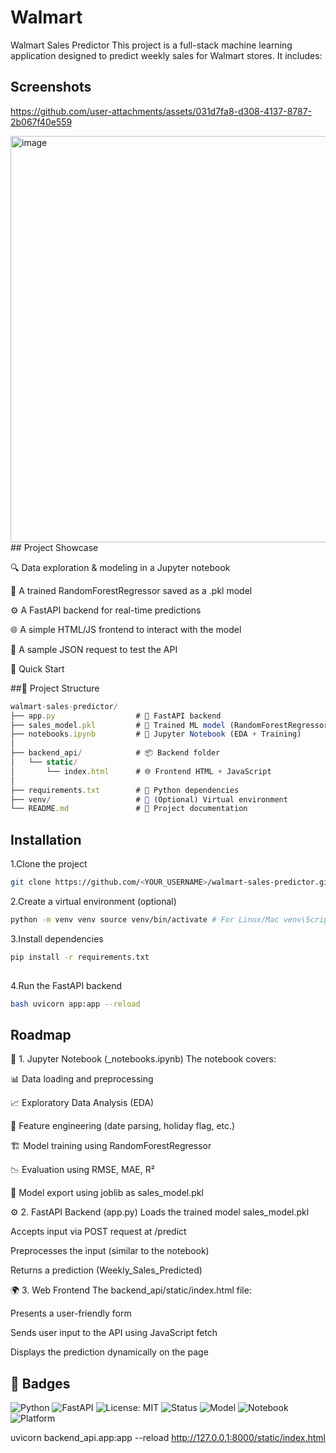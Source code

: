  
# Walmart

Walmart Sales Predictor This project is a full-stack machine learning application designed to predict weekly sales for Walmart stores. It includes:
## Screenshots
https://github.com/user-attachments/assets/031d7fa8-d308-4137-8787-2b067f40e559

<img width="650" alt="image" src="https://github.com/user-attachments/assets/031d7fa8-d308-4137-8787-2b067f40e559" />
## Project Showcase
 

🔍 Data exploration & modeling in a Jupyter notebook

 

🤖 A trained RandomForestRegressor saved as a .pkl model
 

⚙️ A FastAPI backend for real-time predictions
 

🌐 A simple HTML/JS frontend to interact with the model
 

🔁 A sample JSON request to test the API
 

🚀 Quick Start
 




##📂 Project Structure

```javascript
walmart-sales-predictor/
├── app.py                  # 🚀 FastAPI backend
├── sales_model.pkl         # 🤖 Trained ML model (RandomForestRegressor)
├── notebooks.ipynb         # 📓 Jupyter Notebook (EDA + Training)
│
├── backend_api/            # 📦 Backend folder
│   └── static/
│       └── index.html      # 🌐 Frontend HTML + JavaScript
│
├── requirements.txt        # 📄 Python dependencies
├── venv/                   # 🧪 (Optional) Virtual environment
└── README.md               # 📘 Project documentation

```

 
 

## Installation

1.Clone the project

```bash
git clone https://github.com/<YOUR_USERNAME>/walmart-sales-predictor.git cd walmart-sales-predictor
```
 

2.Create a virtual environment (optional)
```bash
python -m venv venv source venv/bin/activate # For Linux/Mac venv\Scripts\activate # For Windows 
```
3.Install dependencies
```bash 
pip install -r requirements.txt
 
```
4.Run the FastAPI backend 
```bash 
bash uvicorn app:app --reload
```

## Roadmap
📒 1. Jupyter Notebook (_notebooks.ipynb) The notebook covers:
 

📊 Data loading and preprocessing
 

📈 Exploratory Data Analysis (EDA)
 

🧪 Feature engineering (date parsing, holiday flag, etc.)
 

🏗️ Model training using RandomForestRegressor
 

📉 Evaluation using RMSE, MAE, R²
 

💾 Model export using joblib as sales_model.pkl
 

⚙️ 2. FastAPI Backend (app.py) Loads the trained model sales_model.pkl
 

Accepts input via POST request at /predict
 

Preprocesses the input (similar to the notebook)
 

Returns a prediction (Weekly_Sales_Predicted)
 

🌍 3. Web Frontend The backend_api/static/index.html file:
 

Presents a user-friendly form
 

Sends user input to the API using JavaScript fetch
 

Displays the prediction dynamically on the page
 

 

## 📛 Badges

![Python](https://img.shields.io/badge/Python-3.10-blue?logo=python&logoColor=white)
![FastAPI](https://img.shields.io/badge/FastAPI-0.95.1-green?logo=fastapi)
![License: MIT](https://img.shields.io/badge/License-MIT-yellow.svg)
![Status](https://img.shields.io/badge/status-Active-brightgreen)
![Model](https://img.shields.io/badge/model-RandomForestRegressor-orange)
![Notebook](https://img.shields.io/badge/Jupyter-Notebook-F37626.svg?logo=jupyter)
![Platform](https://img.shields.io/badge/Platform-Local%20host-blueviolet)



uvicorn backend_api.app:app --reload
http://127.0.0.1:8000/static/index.html
 
